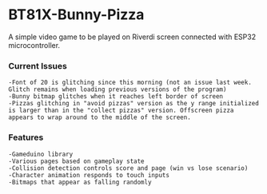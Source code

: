 # BT81X-Bunny-Pizza
A simple video game to be played on Riverdi screen connected with ESP32 microcontroller.


### Current Issues ###
```
-Font of 20 is glitching since this morning (not an issue last week. Glitch remains when loading previous versions of the program)
-Bunny bitmap glitches when it reaches left border of screen
-Pizzas glitching in "avoid pizzas" version as the y range initialized is larger than in the "collect pizzas" version. Offscreen pizza appears to wrap around to the middle of the screen. 
```
### Features ###
```
-Gameduino library
-Various pages based on gameplay state
-Collision detection controls score and page (win vs lose scenario)
-Character animation responds to touch inputs
-Bitmaps that appear as falling randomly
```
